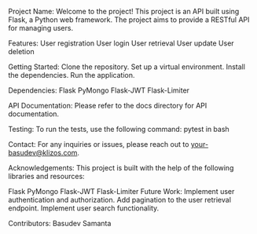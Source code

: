 Project Name: Welcome to the project! This project is an API built using Flask, a Python web framework. The project aims to provide a RESTful API for managing users.

Features: User registration User login User retrieval User update User deletion

Getting Started: Clone the repository. Set up a virtual environment. Install the dependencies. Run the application.

Dependencies: Flask PyMongo Flask-JWT Flask-Limiter

API Documentation: Please refer to the docs directory for API documentation.

Testing: To run the tests, use the following command: pytest in bash

Contact: For any inquiries or issues, please reach out to your-basudev@klizos.com.

Acknowledgements: This project is built with the help of the following libraries and resources:

Flask
PyMongo
Flask-JWT
Flask-Limiter
Future Work: Implement user authentication and authorization. Add pagination to the user retrieval endpoint. Implement user search functionality.

Contributors: Basudev Samanta